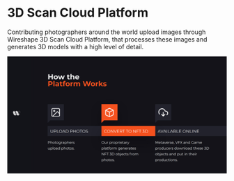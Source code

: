 # 3D Scan Cloud Platform

Contributing photographers around the world upload images through Wireshape 3D Scan Cloud Platform, that processes these images and generates 3D models with a high level of detail.

![](../.gitbook/assets/wireshape-3d-platform.jpg)

